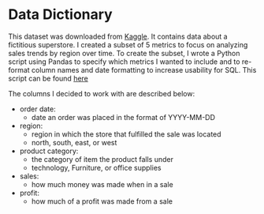 # Data Dictionary

This dataset was downloaded from [Kaggle](https://www.kaggle.com/datasets/vivek468/superstore-dataset-final).
It contains data about a fictitious superstore.  I created a subset of 5 metrics to focus on analyzing sales trends by region over time.
To create the subset, I wrote a Python script using Pandas to specify which metrics I wanted to include and to re-format column names and date formatting to increase usability for SQL.
This script can be found [here](../scripts/create_subset.py)

The columns I decided to work with are described below:

- order date:
    - date an order was placed in the format of YYYY-MM-DD
- region:
    - region in which the store that fulfilled the sale was located
    - north, south, east, or west
- product category:
    - the category of item the product falls under
    - technology, Furniture, or office supplies
- sales:
    - how much money was made when in a sale
- profit:
    - how much of a profit was made from a sale




